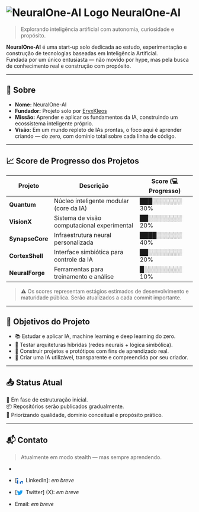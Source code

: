# ![NeuralOne-AI Logo](https://via.placeholder.com/150) NeuralOne-AI

> Explorando inteligência artificial com autonomia, curiosidade e propósito.

**NeuralOne-AI** é uma start-up solo dedicada ao estudo, experimentação e construção de tecnologias baseadas em Inteligência Artificial.  
Fundada por um único entusiasta — não movido por hype, mas pela busca de conhecimento real e construção com propósito.

---

## 🧬 Sobre

- **Nome:** NeuralOne-AI  
- **Fundador:** Projeto solo por [EryxKleos](https://github.com/EryxKleos)  
- **Missão:** Aprender e aplicar os fundamentos da IA, construindo um ecossistema inteligente próprio.  
- **Visão:** Em um mundo repleto de IAs prontas, o foco aqui é aprender criando — do zero, com domínio total sobre cada linha de código.

---

## 📈 Score de Progresso dos Projetos

| Projeto          | Descrição                                           | Score (💻 Progresso) |
|------------------|-----------------------------------------------------|----------------------|
| **Quantum**       | Núcleo inteligente modular (core da IA)             | ███░░░░░░░ 30%        |
| **VisionX**       | Sistema de visão computacional experimental         | ██░░░░░░░░ 20%        |
| **SynapseCore**   | Infraestrutura neural personalizada                 | ████░░░░░░ 40%        |
| **CortexShell**   | Interface simbiótica para controle da IA            | ██░░░░░░░░ 20%        |
| **NeuralForge**   | Ferramentas para treinamento e análise              | █░░░░░░░░░ 10%        |

> ⚠️ Os scores representam estágios estimados de desenvolvimento e maturidade pública. Serão atualizados a cada commit importante.

---

## 🧭 Objetivos do Projeto

- 📚 Estudar e aplicar IA, machine learning e deep learning do zero.  
- 🧪 Testar arquiteturas híbridas (redes neurais + lógica simbólica).  
- 🔧 Construir projetos e protótipos com fins de aprendizado real.  
- 🧠 Criar uma IA utilizável, transparente e compreendida por seu criador.  

---

## 📤 Status Atual

🚧 Em fase de estruturação inicial.  
📦 Repositórios serão publicados gradualmente.  
🎯 Priorizando qualidade, domínio conceitual e propósito prático.

---

## 📬 Contato

> Atualmente em modo stealth — mas sempre aprendendo.

- [<svg height="16" viewBox="0 0 24 24" width="16" xmlns="http://www.w3.org/2000/svg" fill="#C13584" style="vertical-align:middle; margin-right:4px;"><path d="M7.75 2a5.48 5.48 0 0 0-5.48 5.48v8.04a5.48 5.48 0 0 0 5.48 5.48h8.5a5.48 5.48 0 0 0 5.48-5.48v-8.04a5.48 5.48 0 0 0-5.48-5.48h-8.5zm8.32 3.52a1.04 1.04 0 1 1 0 2.08 1.04 1.04 0 0 1 0-2.08zm-4.32 1.52a4.96 4.96 0 1 1 0 9.92 4.96 4.96 0 0 1 0-9.92zM12 15.68a3.68 3.68 0 1 0 0-7.36 3.68 3.68 0 0 0 0 7.36z"/></svg> Instagram]: [@e.cssilva0](https://instagram.com/e.cssilva0)
  
- [<svg height="16" viewBox="0 0 24 24" width="16" xmlns="http://www.w3.org/2000/svg" fill="#0A66C2" style="vertical-align:middle; margin-right:4px;"><path d="M4.98 3.5C4.98 4.88 3.8 6.04 2.42 6.04 1.03 6.04 0 4.88 0 3.5S1.02 1 2.42 1c1.38 0 2.56 1.16 2.56 2.5zM.24 24v-14h4.64v14H.24zm15.54-10.5v1.92c.66-1.1 2.34-2.23 4.81-2.23 5.14 0 6.08 3.4 6.08 7.83v8.78h-4.63v-7.77c0-1.85-.03-4.24-2.59-4.24-2.59 0-2.98 2.03-2.98 4.11v7.9h-4.64v-14h4.46v1.77h.06z"/></svg> LinkedIn]: _em breve_  
- [<svg height="16" viewBox="0 0 24 24" width="16" xmlns="http://www.w3.org/2000/svg" fill="#1DA1F2" style="vertical-align:middle; margin-right:4px;"><path d="M23.954 4.569a10 10 0 0 1-2.828.775 4.932 4.932 0 0 0 2.165-2.724c-.951.56-2.005.97-3.127 1.18a4.916 4.916 0 0 0-8.36 4.482 13.965 13.965 0 0 1-10.141-5.144 4.917 4.917 0 0 0 1.523 6.573A4.894 4.894 0 0 1 .964 9.03v.062a4.917 4.917 0 0 0 3.946 4.816 4.902 4.902 0 0 1-2.212.083 4.918 4.918 0 0 0 4.59 3.417 9.868 9.868 0 0 1-6.102 2.105c-.395 0-.79-.023-1.17-.067a13.933 13.933 0 0 0 7.557 2.212c9.056 0 14.01-7.496 14.01-13.985 0-.213 0-.425-.015-.637A9.936 9.936 0 0 0 24 4.59z"/></svg> Twitter] (X): _em breve_  

- Email: _em breve_
